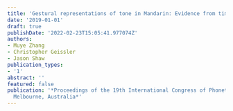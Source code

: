 ```yaml
---
title: 'Gestural representations of tone in Mandarin: Evidence from timing alternations'
date: '2019-01-01'
draft: true
publishDate: '2022-02-23T15:05:41.977074Z'
authors:
- Muye Zhang
- Christopher Geissler
- Jason Shaw
publication_types:
- '1'
abstract: ''
featured: false
publication: '*Proceedings of the 19th International Congress of Phonetic Sciences,
  Melbourne, Australia*'
---
```


